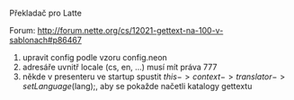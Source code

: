 Překladač pro Latte

Forum: http://forum.nette.org/cs/12021-gettext-na-100-v-sablonach#p86467

1) upravit config podle vzoru config.neon
2) adresáře uvnitř locale (cs, en, ...) musí mít práva 777
3) někde v presenteru ve startup spustit $this->context->translator->setLanguage($lang);, aby se pokažde načetli katalogy gettextu
